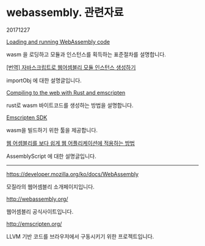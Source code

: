 # webassembly. 관련자료

20171227



[Loading and running WebAssembly code](https://developer.mozilla.org/en-US/docs/WebAssembly/Loading_and_running)

wasm 을 로딩하고 모듈과 인스턴스를 획득하는 표준절차를 설명합니다.



[[번역] 자바스크립트로 웹어셈블리 모듈 인스턴스 생성하기](https://blog.kesuskim.com/2017/07/%E1%84%87%E1%85%A5%E1%86%AB%E1%84%8B%E1%85%A7%E1%86%A8-Create-WebAssembly-Module-Instance-with-JavaScript/)

importObj 에 대한 설명글입니다.



[Compiling to the web with Rust and emscripten](https://users.rust-lang.org/t/compiling-to-the-web-with-rust-and-emscripten/7627)

rust로 wasm 바이트코드를 생성하는 방법을 설명합니다.



[Emscripten SDK](https://github.com/juj/emsdk)

wasm을 빌드하기 위한 툴을 제공합니다.



[웹 어셈블리를 보다 쉽게 웹 어플리케이션에 적용하는 방법](http://meetup.toast.com/posts/121)

AssemblyScript 에 대한 설명글입니다.



------



<https://developer.mozilla.org/ko/docs/WebAssembly>

모질라의 웹어셈블리 소개페이지입니다.



<http://webassembly.org/>

웹어셈블리 공식사이트입니다.



<http://emscripten.org/>

LLVM 기반 코드를 브라우저에서 구동시키기 위한 프로젝트입니다.

